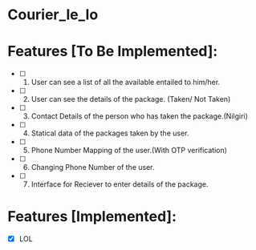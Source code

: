 # Courier_le_lo

# Features [To Be Implemented]:

- [ ] 1. User can see a list of all the available entailed to him/her.
- [ ] 2. User can see the details of the package. (Taken/ Not Taken)
- [ ] 3. Contact Details of the person who has taken the package.(Nilgiri)
- [ ] 4. Statical data of the packages taken by the user.
- [ ] 5. Phone Number Mapping of the user.(With OTP verification)
- [ ] 6. Changing Phone Number of the user.
- [ ] 7. Interface for Reciever to enter details of the package.

# Features [Implemented]:

- [x] LOL
